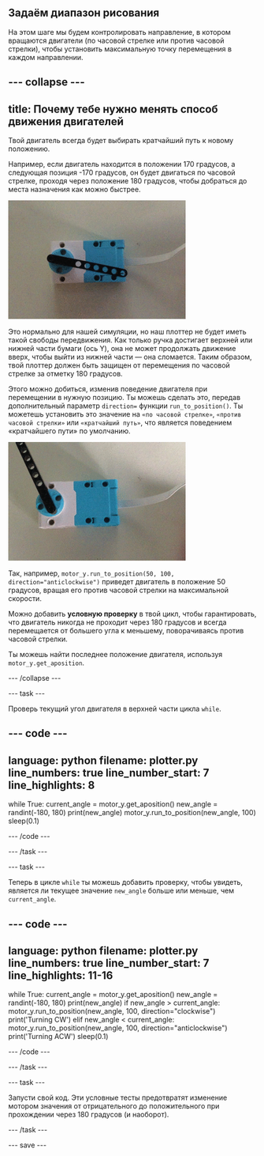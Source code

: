 ## Задаём диапазон рисования

На этом шаге мы будем контролировать направление, в котором вращаются двигатели (по часовой стрелке или против часовой стрелки), чтобы установить максимальную точку перемещения в каждом направлении.

--- collapse ---
---
title: Почему тебе нужно менять способ движения двигателей
---

Твой двигатель всегда будет выбирать кратчайший путь к новому положению.

Например, если двигатель находится в положении 170 градусов, а следующая позиция -170 градусов, он будет двигаться по часовой стрелке, проходя через положение 180 градусов, чтобы добраться до места назначения как можно быстрее.

![Видеоклип, показывающий двигатель LEGO® Technic™ с прикрепленным черным балочным элементом. Двигатель вращается, а прикрепленная балка вращается, как часовая стрелка, в ответ на данные. Двигатель поворачивается на полные 360 градусов, двигаясь по часовой стрелке и против часовой стрелки, а иногда проходя через нулевое положение в любом направлении.](images/motor_through_zero.gif)

Это нормально для нашей симуляции, но наш плоттер не будет иметь такой свободы передвижения. Как только ручка достигает верхней или нижней части бумаги (ось Y), она не может продолжать движение вверх, чтобы выйти из нижней части — она сломается. Таким образом, твой плоттер должен быть защищен от перемещения по часовой стрелке за отметку 180 градусов.

Этого можно добиться, изменив поведение двигателя при перемещении в нужную позицию. Ты можешь сделать это, передав дополнительный параметр `direction=` функции `run_to_position()`. Ты можетешь установить это значение на `«по часовой стрелке»`, `«против часовой стрелки»` или `«кратчайший путь»`, что является поведением «кратчайшего пути» по умолчанию.

![Видеоклип, показывающий двигатель LEGO® Technic™ с прикрепленным черным балочным элементом. Двигатель вращается, а прикрепленная балка вращается, как часовая стрелка, в ответ на данные. Двигатель поворачивается от 0 до 180 градусов, но никогда не проходит через ноль.](images/motor_not_zero.gif)

Так, например, `motor_y.run_to_position(50, 100, direction="anticlockwise")` приведет двигатель в положение 50 градусов, вращая его против часовой стрелки на максимальной скорости.

Можно добавить **условную проверку** в твой цикл, чтобы гарантировать, что двигатель никогда не проходит через 180 градусов и всегда перемещается от большего угла к меньшему, поворачиваясь против часовой стрелки.

Ты можешь найти последнее положение двигателя, используя `motor_y.get_aposition`.

--- /collapse ---

--- task ---

Проверь текущий угол двигателя в верхней части цикла `while`.

--- code ---
---
language: python
filename: plotter.py
line_numbers: true
line_number_start: 7
line_highlights: 8
---

while True:
    current_angle = motor_y.get_aposition()
    new_angle = randint(-180, 180)
    print(new_angle)
    motor_y.run_to_position(new_angle, 100)
    sleep(0.1)

--- /code ---

--- /task ---

--- task ---

Теперь в цикле `while` ты можешь добавить проверку, чтобы увидеть, является ли текущее значение `new_angle` больше или меньше, чем `current_angle`.

--- code ---
---
language: python
filename: plotter.py
line_numbers: true
line_number_start: 7
line_highlights: 11-16
---

while True:
    current_angle = motor_y.get_aposition()
    new_angle = randint(-180, 180)
    print(new_angle)
    if new_angle > current_angle:
        motor_y.run_to_position(new_angle, 100, direction="clockwise")
        print('Turning CW')
    elif new_angle < current_angle:
        motor_y.run_to_position(new_angle, 100, direction="anticlockwise")
        print('Turning ACW')
    sleep(0.1)
    
--- /code ---

--- /task ---

--- task ---

Запусти свой код. Эти условные тесты предотвратят изменение мотором значения от отрицательного до положительного при прохождении через 180 градусов (и наоборот).

--- /task ---

--- save ---

